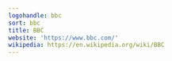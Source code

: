 ```yaml
---
logohandle: bbc
sort: bbc
title: BBC
website: 'https://www.bbc.com/'
wikipedia: https://en.wikipedia.org/wiki/BBC
---
```

